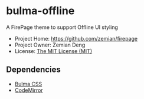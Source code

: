 # bulma-offline

A FirePage theme to support Offline UI styling

* Project Home: https://github.com/zemian/firepage
* Project Owner: Zemian Deng
* License: [The MIT License (MIT)](license.md)

## Dependencies

* [Bulma CSS](https://bulma.io)
* [CodeMirror](https://codemirror.net/) 
